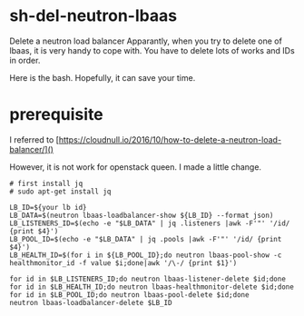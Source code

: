 # sh-del-neutron-lbaas
Delete a neutron load balancer
Apparantly, when you try to delete one of lbaas, it is very handy to cope with.
You have to delete lots of works and IDs in order.

Here is the bash. Hopefully, it can save your time.

# prerequisite
I referred to [https://cloudnull.io/2016/10/how-to-delete-a-neutron-load-balancer/]()

However, it is not work for openstack queen.
I made a little change.

```
# first install jq
# sudo apt-get install jq

LB_ID=${your lb id}
LB_DATA=$(neutron lbaas-loadbalancer-show ${LB_ID} --format json)
LB_LISTENERS_ID=$(echo -e "$LB_DATA" | jq .listeners |awk -F'"' '/id/ {print $4}')
LB_POOL_ID=$(echo -e "$LB_DATA" | jq .pools |awk -F'"' '/id/ {print $4}')
LB_HEALTH_ID=$(for i in ${LB_POOL_ID};do neutron lbaas-pool-show -c healthmonitor_id -f value $i;done|awk '/\-/ {print $1}')

for id in $LB_LISTENERS_ID;do neutron lbaas-listener-delete $id;done
for id in $LB_HEALTH_ID;do neutron lbaas-healthmonitor-delete $id;done
for id in $LB_POOL_ID;do neutron lbaas-pool-delete $id;done
neutron lbaas-loadbalancer-delete $LB_ID
```
